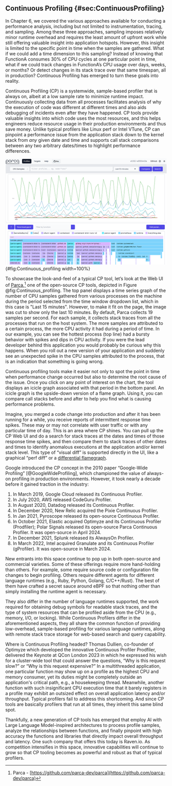 ## Continuous Profiling {#sec:ContinuousProfiling}

In Chapter 6, we covered the various approaches available for conducting a performance analysis, including but not limited to instrumentation, tracing, and sampling. Among these three approaches, sampling imposes relatively minor runtime overhead and requires the least amount of upfront work while still offering valuable insight into application hotspots. However, this insight is limited to the specific point in time when the samples are gathered. What if we could add a time dimension to this sampling? Instead of knowing that FunctionA consumes 30% of CPU cycles at one particular point in time, what if we could track changes in FunctionA’s CPU usage over days, weeks, or months? Or detect changes in its stack trace over that same timespan, all in production? Continuous Profiling has emerged to turn these goals into reality.

Continuous Profiling (CP) is a systemwide, sample-based profiler that is always on, albeit at a low sample rate to minimize runtime impact. Continuously collecting data from all processes facilitates analysis of why the execution of code was different at different times and also aids debugging of incidents even after they have happened. CP tools provide valuable insights into which code uses the most resources, and this helps engineers reduce resource usage in their production environments and thus save money. Unlike typical profilers like Linux perf or Intel VTune, CP can pinpoint a performance issue from the application stack down to the kernel stack from *any* given date and time and supports call stack comparisons between any two arbitrary dates/times to highlight performance differences.

![Screenshot of the Parca Continuous Profiler Web UI.](../../img/perf-tools/Continuous_profiling.png){#fig:Continuous_profiling width=100%}

To showcase the look-and-feel of a typical CP tool, let’s look at the Web UI of [Parca](https://github.com/parca-dev/parca),[^1] one of the open-source CP tools, depicted in Figure @fig:Continuous_profiling. The top panel displays a time series graph of the number of CPU samples gathered from various processes on the machine during the period selected from the time window dropdown list, which in this case is "Last 15 minutes". However, to make it fit on the page, the image was cut to show only the last 10 minutes. By default, Parca collects 19 samples per second. For each sample, it collects stack traces from all the processes that run on the host system. The more samples are attributed to a certain process, the more CPU activity it had during a period of time. In our example, you can see the hottest process (top line) had a bursty behavior with spikes and dips in CPU activity. If you were the lead developer behind this application you would probably be curious why this happens. When you roll out a new version of your application and suddenly see an unexpected spike in the CPU samples attributed to the process, that is an indication that something is going wrong.

Continuous profiling tools make it easier not only to spot the point in time when performance change occurred but also to determine the root cause of the issue. Once you click on any point of interest on the chart, the tool displays an icicle graph associated with that period in the bottom panel. An icicle graph is the upside-down version of a flame graph. Using it, you can compare call stacks before and after to help you find what is causing performance problems.

Imagine, you merged a code change into production and after it has been running for a while, you receive reports of intermittent response time spikes. These may or may not correlate with user traffic or with any particular time of day. This is an area where CP shines. You can pull up the CP Web UI and do a search for stack traces at the dates and times of those response time spikes, and then compare them to stack traces of other dates and times to identify anomalous executions at the application and/or kernel stack level. This type of “visual diff” is supported directly in the UI, like a graphical “perf diff” or a [differential flamegraph](https://www.brendangregg.com/blog/2014-11-09/differential-flame-graphs.html).

Google introduced the CP concept in the 2010 paper “Google-Wide Profiling” [@GoogleWideProfiling], which championed the value of always-on profiling in production environments. However, it took nearly a decade before it gained traction in the industry:

1. In March 2019, Google Cloud released its Continuous Profiler.
2. In July 2020, AWS released CodeGuru Profiler.
3. In August 2020, Datadog released its Continuous Profiler.
4. In December 2020, New Relic acquired the Pixie Continuous Profiler.
5. In Jan 2021, Pyroscope released its open-source Continuous Profiler.
6. In October 2021, Elastic acquired Optimyze and its Continuous Profiler (Prodfiler); Polar Signals released its open-source Parca Continuous Profiler. It was open-source in April 2024.
7. In December 2021, Splunk released its AlwaysOn Profiler.
8. In March 2022, Intel acquired Granulate and its Continuous Profiler (gProfiler). It was open-source in March 2024.

New entrants into this space continue to pop up in both open-source and commercial varieties. Some of these offerings require more hand-holding than others. For example, some require source code or configuration file changes to begin profiling. Others require different agents for different language runtimes (e.g., Ruby, Python, Golang, C/C++/Rust). The best of them have crafted a secret sauce around eBPF so that nothing other than simply installing the runtime agent is necessary.

They also differ in the number of language runtimes supported, the work required for obtaining debug symbols for readable stack traces, and the type of system resources that can be profiled aside from the CPU (e.g., memory, I/O, or locking). While Continuous Profilers differ in the aforementioned aspects, they all share the common function of providing low-overhead, sample-based profiling for various language runtimes, along with remote stack trace storage for web-based search and query capability.

Where is Continuous Profiling headed? Thomas Dullien, co-founder of Optimyze which developed the innovative Continuous Profiler Prodfiler, delivered the Keynote at QCon London 2023 in which he expressed his wish for a cluster-wide tool that could answer the questions, “Why is this request slow?” or “Why is this request expensive?” In a multithreaded application, one particular function may show up on a profile as the highest CPU and memory consumer, yet its duties might be completely outside an application's critical path, e.g., a housekeeping thread. Meanwhile, another function with such insignificant CPU execution time that it barely registers in a profile may exhibit an outsized effect on overall application latency and/or throughput. Typical profilers fail to address this shortcoming. And since CP tools are basically profilers that run at all times, they inherit this same blind spot.

Thankfully, a new generation of CP tools has emerged that employ AI with Large Language Model-inspired architectures to process profile samples, analyze the relationships between functions, and finally pinpoint with high accuracy the functions and libraries that directly impact overall throughput and latency. One such company that offers this today is Raven.io. As competition intensifies in this space, innovative capabilities will continue to grow so that CP tooling becomes as powerful and robust as that of typical profilers.

[^1]: Parca - [https://github.com/parca-dev/parca](https://github.com/parca-dev/parca)
